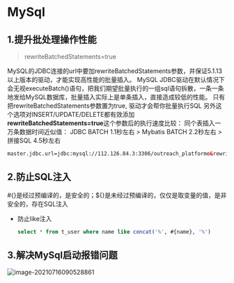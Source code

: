 # MySql

## 1.提升批处理操作性能

> rewriteBatchedStatements=true

MySQL的JDBC连接的url中要加rewriteBatchedStatements参数，并保证5.1.13以上版本的驱动，才能实现高性能的批量插入。
MySQL JDBC驱动在默认情况下会无视executeBatch()语句，把我们期望批量执行的一组sql语句拆散，一条一条地发给MySQL数据库，批量插入实际上是单条插入，直接造成较低的性能。
只有把rewriteBatchedStatements参数置为true, 驱动才会帮你批量执行SQL
另外这个选项对INSERT/UPDATE/DELETE都有效添加**rewriteBatchedStatements=true**这个参数后的执行速度比较：
同个表插入一万条数据时间近似值：
JDBC BATCH 1.1秒左右 > Mybatis BATCH 2.2秒左右 > 拼接SQL 4.5秒左右

```xml
master.jdbc.url=jdbc:mysql://112.126.84.3:3306/outreach_platforme&rewriteBatchedStatements=true
```

## 2.防止SQL注入

 \#{}是经过预编译的，是安全的；${}是未经过预编译的，仅仅是取变量的值，是非安全的，存在SQL注入 

- 防止like注入

  ```sql
  select * from t_user where name like concat('%', #{name}, '%')
  ```


## 3.解决MySql启动报错问题

![image-20210716090528861](G:\markdown\typora-user-images\image-20210716090528861.png)